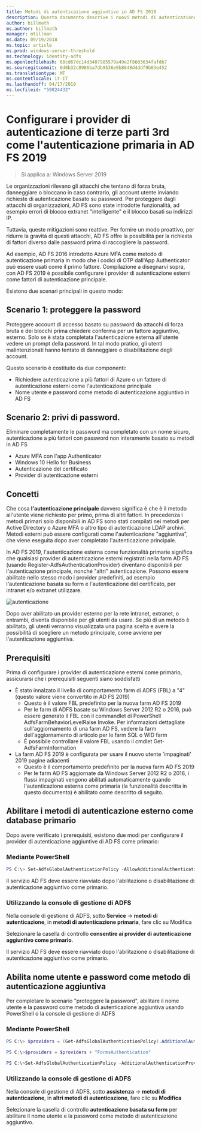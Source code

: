```yaml
---
title: Metodi di autenticazione aggiuntivo in AD FS 2019
description: Questo documento descrive i nuovi metodi di autenticazione di AD FS 2019.
author: billmath
ms.author: billmath
manager: mtillman
ms.date: 09/19/2018
ms.topic: article
ms.prod: windows-server-threshold
ms.technology: identity-adfs
ms.openlocfilehash: 68cd67dc14d3407985579a49e2f8603634fafdb7
ms.sourcegitcommit: 0d0b32c8986ba7db9536e0b8648d4ddf9b03e452
ms.translationtype: MT
ms.contentlocale: it-IT
ms.lasthandoff: 04/17/2019
ms.locfileid: "59824432"
---
```

# <a name="configure-3rd-party-authenticaiton-providers-as-primary-authentication-in-ad-fs-2019"></a>Configurare i provider di autenticazione di terze parti 3rd come l'autenticazione primaria in AD FS 2019

>Si applica a: Windows Server 2019

Le organizzazioni rilevano gli attacchi che tentano di forza bruta, danneggiare o bloccano in caso contrario, gli account utente inviando richieste di autenticazione basato su password.  Per proteggere dagli attacchi di organizzazioni, AD FS sono state introdotte funzionalità, ad esempio errori di blocco extranet "intelligente" e il blocco basati su indirizzi IP.  

Tuttavia, queste mitigazioni sono reattive.  Per fornire un modo proattivo, per ridurre la gravità di questi attacchi, AD FS offre la possibilità per la richiesta di fattori diverso dalle password prima di raccogliere la password.  

Ad esempio, AD FS 2016 introdotto Azure MFA come metodo di autenticazione primaria in modo che i codici di OTP dall'App Authenticator può essere usati come il primo fattore.
Compilazione a disegnarvi sopra, con AD FS 2019 è possibile configurare i provider di autenticazione esterni come fattori di autenticazione principale.

Esistono due scenari principali in questo modo:

## <a name="scenario-1-protect-the-password"></a>Scenario 1: proteggere la password
Proteggere account di accesso basato su password da attacchi di forza bruta e dei blocchi prima chiedere conferma per un fattore aggiuntivo, esterno.  Solo se è stata completata l'autenticazione esterna all'utente vedere un prompt della password.  In tal modo pratico, gli utenti malintenzionati hanno tentato di danneggiare o disabilitazione degli account.

Questo scenario è costituito da due componenti:
- Richiedere autenticazione a più fattori di Azure o un fattore di autenticazione esterni come l'autenticazione principale
- Nome utente e password come metodo di autenticazione aggiuntivo in AD FS

## <a name="scenario-2-password-free"></a>Scenario 2: privi di password.
Eliminare completamente le password ma completato con un nome sicuro, autenticazione a più fattori con password non interamente basato su metodi in AD FS
- Azure MFA con l'app Authenticator
- Windows 10 Hello for Business
- Autenticazione del certificato
- Provider di autenticazione esterni

## <a name="concepts"></a>Concetti
Che cosa **l'autenticazione principale** davvero significa è che è il metodo all'utente viene richiesto per primo, prima di altri fattori.  In precedenza i metodi primari solo disponibili in AD FS sono stati compilati nei metodi per Active Directory o Azure MFA o altro tipo di autenticazione LDAP archivi.  Metodi esterni può essere configurati come l'autenticazione "aggiuntiva", che viene eseguita dopo aver completato l'autenticazione principale.

In AD FS 2019, l'autenticazione esterna come funzionalità primarie significa che qualsiasi provider di autenticazione esterni registrati nella farm AD FS (usando Register-AdfsAuthenticationProvider) diventano disponibili per l'autenticazione principale, nonché "altri" autenticazione. Possono essere abilitate nello stesso modo i provider predefiniti, ad esempio l'autenticazione basata su form e l'autenticazione del certificato, per intranet e/o extranet utilizzare.

![autenticazione](media/Additional-Authentication-Methods-AD-FS/auth1.png)

Dopo aver abilitato un provider esterno per la rete intranet, extranet, o entrambi, diventa disponibile per gli utenti da usare.  Se più di un metodo è abilitato, gli utenti verranno visualizzata una pagina scelta e avere la possibilità di scegliere un metodo principale, come avviene per l'autenticazione aggiuntiva.

## <a name="pre-requisites"></a>Prerequisiti
Prima di configurare i provider di autenticazione esterni come primario, assicurarsi che i prerequisiti seguenti siano soddisfatti
- È stato innalzato il livello di comportamento farm di ADFS (FBL) a "4" (questo valore viene convertito in AD FS 2019)
    - Questo è il valore FBL predefinito per la nuova farm AD FS 2019
    - Per le farm di ADFS basate su Windows Server 2012 R2 o 2016, può essere generato il FBL con il commandlet di PowerShell AdfsFarmBehaviorLevelRaise Invoke.  Per informazioni dettagliate sull'aggiornamento di una farm AD FS, vedere la farm dell'aggiornamento di articolo per le farm SQL o WID farm 
    - È possibile controllare il valore FBL usando il cmdlet Get-AdfsFarmInformation
- La farm AD FS 2019 è configurata per usare il nuovo utente 'impaginati' 2019 pagine adiacenti
    - Questo è il comportamento predefinito per la nuova farm AD FS 2019
    - Per le farm AD FS aggiornate da Windows Server 2012 R2 o 2016, i flussi impaginati vengono abilitati automaticamente quando l'autenticazione esterna come primaria (la funzionalità descritta in questo documento) è abilitato come descritto di seguito.

## <a name="enable-external-authentication-methods-as-primary"></a>Abilitare i metodi di autenticazione esterno come database primario
Dopo avere verificato i prerequisiti, esistono due modi per configurare il provider di autenticazione aggiuntive di AD FS come primario:

### <a name="using-powershell"></a>Mediante PowerShell


```powershell
PS C:\> Set-AdfsGlobalAuthenticationPolicy -AllowAdditionalAuthenticationAsPrimary $true
``` 


Il servizio AD FS deve essere riavviato dopo l'abilitazione o disabilitazione di autenticazione aggiuntivo come primario.

### <a name="using-the-ad-fs-management-console"></a>Utilizzando la console di gestione di ADFS
Nella console di gestione di ADFS, sotto **Service** -> **metodi di autenticazione**, in **metodi di autenticazione primaria**, fare clic su Modifica

Selezionare la casella di controllo **consentire ai provider di autenticazione aggiuntivo come primario**.

Il servizio AD FS deve essere riavviato dopo l'abilitazione o disabilitazione di autenticazione aggiuntivo come primario.

## <a name="enable-username-and-password-as-additional-authentication"></a>Abilita nome utente e password come metodo di autenticazione aggiuntiva
Per completare lo scenario "proteggere la password", abilitare il nome utente e la password come metodo di autenticazione aggiuntiva usando PowerShell o la console di gestione di ADFS
### <a name="using-powershell"></a>Mediante PowerShell



```powershell
PS C:\> $providers = (Get-AdfsGlobalAuthenticationPolicy).AdditionalAuthenticationProvider

PS C:\>$providers = $providers + "FormsAuthentication"

PS C:\>Set-AdfsGlobalAuthenticationPolicy -AdditionalAuthenticationProvider $providers
``` 

### <a name="using-the-ad-fs-management-console"></a>Utilizzando la console di gestione di ADFS
Nella console di gestione di ADFS, sotto **assistenza** -> **metodi di autenticazione**, in **altri metodi di autenticazione**, fare clic su  **Modifica**

Selezionare la casella di controllo **autenticazione basata su form** per abilitare il nome utente e la password come metodo di autenticazione aggiuntivo.
